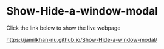 # Show-Hide-a-window-modal
Click the link below to show the live webpage

https://jamilkhan-nu.github.io/Show-Hide-a-window-modal/
